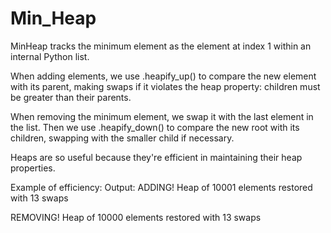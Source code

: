 # Min_Heap
MinHeap tracks the minimum element as the element at index 1 within an internal Python list.

When adding elements, we use .heapify_up() to compare the new element with its parent, 
making swaps if it violates the heap property: children must be greater than their parents.

When removing the minimum element, we swap it with the last element in the list. 
Then we use .heapify_down() to compare the new root with its children, swapping with the smaller child if necessary.

Heaps are so useful because they're efficient in maintaining their heap properties.

Example of efficiency:
Output:
ADDING!
Heap of 10001 elements restored with 13 swaps

REMOVING!
Heap of 10000 elements restored with 13 swaps
